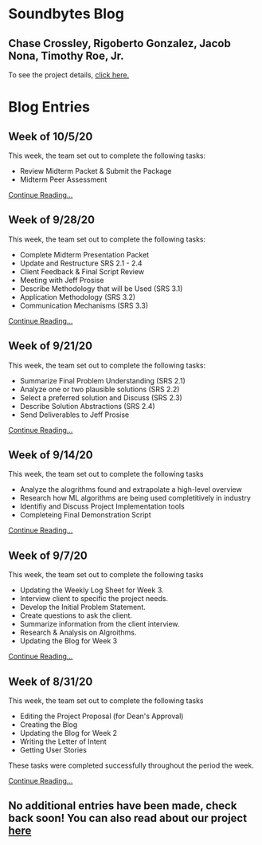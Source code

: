 # Soundbytes Blog
## Chase Crossley, Rigoberto Gonzalez, Jacob Nona, Timothy Roe, Jr.

To see the project details, [click here.](project.md)

# Blog Entries

## Week of 10/5/20
This week, the team set out to complete the following tasks:

- Review Midterm Packet & Submit the Package
- Midterm Peer Assessment

[Continue Reading...](blog6.md)

## Week of 9/28/20
This week, the team set out to complete the following tasks:

- Complete Midterm Presentation Packet
- Update and Restructure SRS 2.1 - 2.4
- Client Feedback & Final Script Review
- Meeting with Jeff Prosise
- Describe Methodology that will be Used (SRS 3.1)
- Application Methodology (SRS 3.2)
- Communication Mechanisms (SRS 3.3)

[Continue Reading...](blog5.md)

## Week of 9/21/20
This week, the team set out to complete the following tasks:

- Summarize Final Problem Understanding (SRS 2.1)
- Analyze one or two plausible solutions (SRS 2.2)
- Select a preferred solution and Discuss (SRS 2.3)
- Describe Solution Abstractions (SRS 2.4)
- Send Deliverables to Jeff Prosise

[Continue Reading...](blog4.md)

## Week of 9/14/20
This week, the team set out to complete the following tasks

- Analyze the alogrithms found and extrapolate a high-level overview
- Research how ML algorithms are being used completitively in industry
- Identifiy and Discuss Project Implementation tools
- Completeing Final Demonstration Script

[Continue Reading...](blog3.md)

## Week of 9/7/20
This week, the team set out to complete the following tasks

- Updating the Weekly Log Sheet for Week 3.
- Interview client to specific the project needs.
- Develop the Initial Problem Statement.
- Create questions to ask the client.
- Summarize information from the client interview.
- Research & Analysis on Algroithms.
- Updating the Blog for Week 3

[Continue Reading...](blog2.md)


## Week of 8/31/20
This week, the team set out to complete the following tasks

- Editing the Project Proposal (for Dean's Approval)
- Creating the Blog
- Updating the Blog for Week 2
- Writing the Letter of Intent
- Getting User Stories

These tasks were completed successfully throughout the period the week.

[Continue Reading...](blog1.md)

## No additional entries have been made, check back soon! You can also read about our project [here](project.md)
